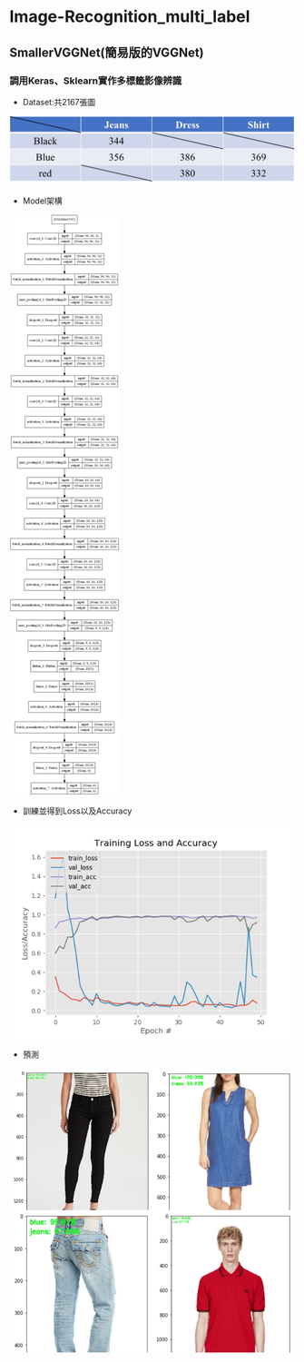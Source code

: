 # Image-Recognition_multi_label
##  SmallerVGGNet(簡易版的VGGNet)
### 調用Keras、Sklearn實作多標籤影像辨識

* Dataset:共2167張圖
 
![image](https://github.com/YuXiangWa/Image-Recognition_multi_label/blob/main/dataset.png)

* Model架構
 
![image](https://github.com/YuXiangWa/Image-Recognition_multi_label/blob/main/model.png)


* 訓練並得到Loss以及Accuracy

![image](https://github.com/YuXiangWa/Image-Recognition_multi_label/blob/main/Training%20Loss%20and%20Accuracy.png)


* 預測

![image](https://github.com/YuXiangWa/Image-Recognition_multi_label/blob/main/Prediction.png)

